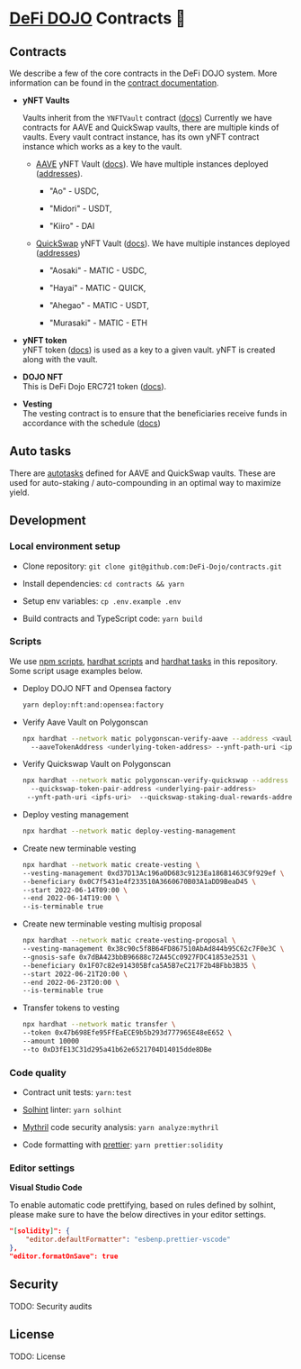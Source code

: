 # [DeFi DOJO](https://defidojo.io) Contracts 📑

## Contracts

We describe a few of the core contracts in the DeFi DOJO system. More information can be found in the [contract documentation](docs.md).

- **yNFT Vaults**

  Vaults inherit from the `YNFTVault` contract ([docs](docs/yNFTVaults/YNFTVault.md))
  Currently we have contracts for AAVE and QuickSwap vaults, there are multiple kinds of vaults. Every vault contract instance, has its own yNFT contract instance which works as a key to the vault.

  - [AAVE](https://aave.com/) yNFT Vault ([docs](docs/yNFTVaults/AaveYNFTVault.md)). We have multiple instances deployed ([addresses](consts/deployed/vaults-aave.json)).

    - "Ao" - USDC,

    - "Midori" - USDT,

    - "Kiiro" - DAI

  - [QuickSwap](https://quickswap.exchange/) yNFT Vault ([docs](docs/yNFTVaults/QuickswapYNFTVault.md)). We have multiple instances deployed ([addresses](consts/deployed/vaults-quickswap.json))

    - "Aosaki" - MATIC - USDC,

    - "Hayai" - MATIC - QUICK,

    - "Ahegao" - MATIC - USDT,

    - "Murasaki" - MATIC - ETH

- **yNFT token**  
  yNFT token ([docs](docs/yNFTVaults/YNFT.md)) is used as a key to a given vault. yNFT is created along with the vault.

- **DOJO NFT**  
  This is DeFi Dojo ERC721 token ([docs](docs/nft/DojoNFT.md)).

- **Vesting**  
  The vesting contract is to ensure that the beneficiaries receive funds in accordance with the schedule ([docs](docs/vesting))

## Auto tasks

There are [autotasks](https://docs.openzeppelin.com/defender/autotasks) defined for AAVE and QuickSwap vaults. These are used for auto-staking / auto-compounding in an optimal way to maximize yield.

## Development

### Local environment setup

- Clone repository:
  `git clone git@github.com:DeFi-Dojo/contracts.git`

- Install dependencies:
  `cd contracts && yarn`

- Setup env variables:
  `cp .env.example .env`

- Build contracts and TypeScript code:
  `yarn build`

### Scripts

We use [npm scripts](https://docs.npmjs.com/cli/v8/using-npm/scripts), [hardhat scripts](https://hardhat.org/guides/scripts.html) and [hardhat tasks](https://hardhat.org/guides/create-task.html) in this repository. Some script usage examples below.

- Deploy DOJO NFT and Opensea factory

  ```bash
  yarn deploy:nft:and:opensea:factory
  ```

- Verify Aave Vault on Polygonscan

  ```bash
  npx hardhat --network matic polygonscan-verify-aave --address <vault-address>
    --aaveTokenAddress <underlying-token-address> --ynft-path-uri <ipfs-uri>
  ```

- Verify Quickswap Vault on Polygonscan

  ```bash
  npx hardhat --network matic polygonscan-verify-quickswap --address <vault-address>
    --quickswap-token-pair-address <underlying-pair-address>
   --ynft-path-uri <ipfs-uri>  --quickswap-staking-dual-rewards-address <dual-rewards-address-for-pair>
  ```

- Deploy vesting management

  ```bash
  npx hardhat --network matic deploy-vesting-management
  ```

- Create new terminable vesting

  ```bash
  npx hardhat --network matic create-vesting \
  --vesting-management 0xd37D13Ac196a0D683c9123Ea186B1463C9f929ef \
  --beneficiary 0x0C7f5431e4f233510A3660670B03A1aDD9BeaD45 \
  --start 2022-06-14T09:00 \
  --end 2022-06-14T19:00 \
  --is-terminable true
  ```

- Create new terminable vesting multisig proposal

  ```bash
  npx hardhat --network matic create-vesting-proposal \
  --vesting-management 0x38c90c5f8B64FD867510AbAd844b95C62c7F0e3C \
  --gnosis-safe 0x7dBA423bbB96688c72A45Cc0927FDC41853e2531 \
  --beneficiary 0x1F07c82e914305Bfca5A5B7eC217F2b4BFbb3B35 \
  --start 2022-06-21T20:00 \
  --end 2022-06-23T20:00 \
  --is-terminable true
  ```

- Transfer tokens to vesting
  ```bash
  npx hardhat --network matic transfer \
  --token 0x47b698Efe95FfEaECE9b5b293d777965E48eE652 \
  --amount 10000
  --to 0xD3fE13C31d295a41b62e6521704D14015dde8DBe
  ```

### Code quality

- Contract unit tests: `yarn:test`

- [Solhint](https://protofire.github.io/solhint/) linter: `yarn solhint`

- [Mythril](https://github.com/ConsenSys/mythril) code security analysis: `yarn analyze:mythril`

- Code formatting with [prettier](https://github.com/prettier/prettier): `yarn prettier:solidity`

### Editor settings

**Visual Studio Code**

To enable automatic code prettifying, based on rules defined by solhint, please make sure to have the below directives in your editor settings.

```json
"[solidity]": {
    "editor.defaultFormatter": "esbenp.prettier-vscode"
},
"editor.formatOnSave": true
```

## Security

TODO: Security audits

## License

TODO: License
